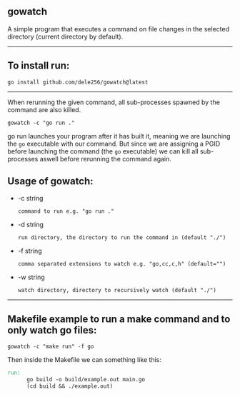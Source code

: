 gowatch
---

A simple program that executes a command on file changes in the selected directory (current directory by default).

---
To install run:
---
```
go install github.com/dele256/gowatch@latest
```


---
When rerunning the given command, all sub-processes spawned by the command are also killed.

```
gowatch -c "go run ."
```
go run launches your program after it has built it, meaning we are launching the `go` executable with our command. But since we are assigning a PGID before launching the command (the `go` executable) we can kill all sub-processes aswell before rerunning the command again.

Usage of gowatch:
---
  * -c string
        
        command to run e.g. "go run ."
  * -d string
        
        run directory, the directory to run the command in (default "./")
  * -f string
        
        comma separated extensions to watch e.g. "go,cc,c,h" (default="")
  * -w string
        
        watch directory, directory to recursively watch (default "./")

---
Makefile example to run a make command and to only watch go files:
---
```
gowatch -c "make run" -f go
```

Then inside the Makefile we can something like this:
```makefile
run:
      go build -o build/example.out main.go
      (cd build && ./example.out)
```